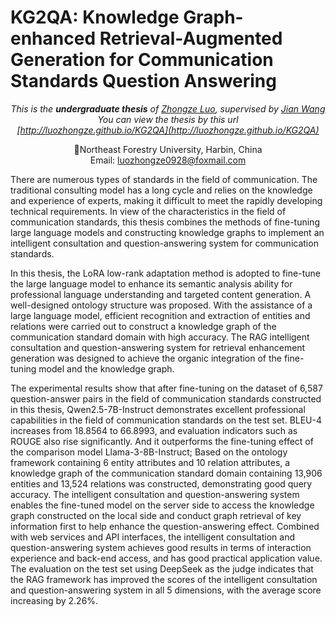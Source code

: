 # KG2QA: Knowledge Graph-enhanced Retrieval-Augmented Generation for Communication Standards Question Answering

<div align="center">
  
*This is the **undergraduate thesis** of [Zhongze Luo](https://luozhongze.github.io), supervised by [Jian Wang](https://ccec.nefu.edu.cn/info/1043/1843.htm)* <br>
*You can view the thesis by this url* <br>
*[http://luozhongze.github.io/KG2QA](http://luozhongze.github.io/KG2QA)* <br>


🌲Northeast Forestry University, Harbin, China <br>
Email: luozhongze0928@foxmail.com <br>

</div>

There are numerous types of standards in the field of communication. The traditional consulting model has a long cycle and relies on the knowledge and experience of experts, making it difficult to meet the rapidly developing technical requirements. In view of the characteristics in the field of communication standards, this thesis combines the methods of fine-tuning large language models and constructing knowledge graphs to implement an intelligent consultation and question-answering system for communication standards.

In this thesis, the LoRA low-rank adaptation method is adopted to fine-tune the large language model to enhance its semantic analysis ability for professional language understanding and targeted content generation. A well-designed ontology structure was proposed. With the assistance of a large language model, efficient recognition and extraction of entities and relations were carried out to construct a knowledge graph of the communication standard domain with high accuracy. The RAG intelligent consultation and question-answering system for retrieval enhancement generation was designed to achieve the organic integration of the fine-tuning model and the knowledge graph.

The experimental results show that after fine-tuning on the dataset of 6,587 question-answer pairs in the field of communication standards constructed in this thesis, Qwen2.5-7B-Instruct demonstrates excellent professional capabilities in the field of communication standards on the test set. BLEU-4 increases from 18.8564 to 66.8993, and evaluation indicators such as ROUGE also rise significantly. And it outperforms the fine-tuning effect of the comparison model Llama-3-8B-Instruct; Based on the ontology framework containing 6 entity attributes and 10 relation attributes, a knowledge graph of the communication standard domain containing 13,906 entities and 13,524 relations was constructed, demonstrating good query accuracy. The intelligent consultation and question-answering system enables the fine-tuned model on the server side to access the knowledge graph constructed on the local side and conduct graph retrieval of key information first to help enhance the question-answering effect. Combined with web services and API interfaces, the intelligent consultation and question-answering system achieves good results in terms of interaction experience and back-end access, and has good practical application value. The evaluation on the test set using DeepSeek as the judge indicates that the RAG framework has improved the scores of the intelligent consultation and question-answering system in all 5 dimensions, with the average score increasing by 2.26%.

<div align="center">
